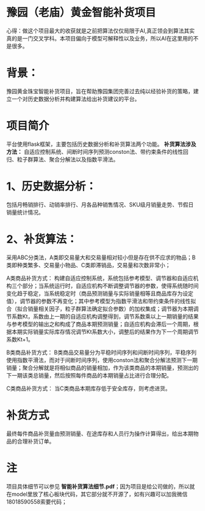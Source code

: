 # 豫园（老庙）黄金智能补货项目

心得：做这个项目最大的收获就是之前把算法仅仅局限于AI,真正领会到算法其实真的是一门交叉学科。本项目偏向于模型可解释性以及业务，所以AI在这里用的不是很多。

# 背景：
豫园黄金珠宝智能补货项目，旨在帮助豫园集团完善过去纯以经验补货的策略，建立一个对历史数据分析并构建算法给出补货建议的平台。

# 项目简介
平台使用flask框架，主要包括历史数据分析和补货算法两个功能。
**补货算法涉及方法：**
自适应控制系统、间断时间序列预测conston法、带约束条件的线性回归、粒子群算法、聚合分解法以及指数平滑法。
# 1、历史数据分析：
包括月畅销排行、动销率排行、月各品种销售情况、SKU级月销量走势、节假日销量统计情况。
# 2、补货算法：
采用ABC分类法，A类即交易量大和交易量相对较小但是存在供不应求的物品；B类即种类繁多、交易量小物品、C类即滞销品，交易量和次数非常小；

A类商品补货方式：
构建自适应控制系统，系统包括参考模型、调节器和自适应机构三个部分；当系统运行时，自适应机构不断调整调节器的参数，使得系统随时间变化趋于稳定，当系统稳定时（商品预测销量与实际销量相等且商品库存为设定值），调节器的参数不再变化；其中参考模型为指数平滑法和带约束条件的线性拟合（拟合销量相关因子，粒子群算法确定拟合参数）的加权集成；调节器为本期调节系数Kt，系数由上一期的自适应机构调整得到，调节系数乘以上一期销量的结果与参考模型的输出之和构成了商品本期预测销量；自适应机构会滞后一个周期，根据本期实际销量实际库存情况调节Kt系数大小，调整后的结果作为下一个周期调节系数Kt+1。

B类商品补货方式：
B类商品交易量分为平稳时间序列和间断时间序列，平稳序列使用指数平滑法，而对于间断时间序列，使用conston法和聚合分解法预测下一期销量；聚合分解就是将相似商品的销量相加，作为该类商品的本期销量，预测出的下一期该类总销量，然后按照每件商品的本期销量占比进行合理分配。

C类商品补货方式：
当C类商品本期库存低于安全库存，则考虑进货。

# 补货方式
最终每件商品补货量由预测销量、在途库存和人员行为操作计算得出，给出本期物品的合理补货订单。


# 注
项目具体细节可以参见 **智能补货算法细节.pdf**；因为项目是给公司做的，所以就在model里放了核心板块代码，其它部分就不开源了，如有兴趣可以加我微信18018590558索要代码；
